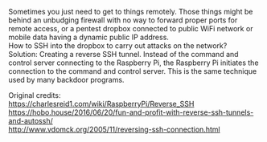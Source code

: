 Sometimes you just need to get to things remotely. Those things might be behind an unbudging firewall with no way to forward proper ports for remote access, or a pentest dropbox connected to public WiFi network or mobile data having a dynamic public IP address.
<br>
How to SSH into the dropbox to carry out attacks on the network?
<br>
Solution: Creating a reverse SSH tunnel. Instead of the command and control server connecting to the Raspberry Pi, the Raspberry Pi initiates the connection to the command and control server. This is the same technique used by many backdoor programs.

Original credits:
<br>
https://charlesreid1.com/wiki/RaspberryPi/Reverse_SSH
<br>
https://hobo.house/2016/06/20/fun-and-profit-with-reverse-ssh-tunnels-and-autossh/
<br>
http://www.vdomck.org/2005/11/reversing-ssh-connection.html

